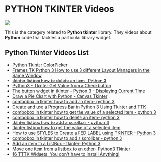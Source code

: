 # PYTHON TKINTER Videos

![](../../images/pytk.png?raw=true)

This is the category related to **Python tkinter** library. They videos about **Python** code that tackles a particular library widget.

## Python Tkinter Videos List
- [Python Tkinter ColorPicker](<Python Tkinter ColorPicker.md>)
- [Frames TK Python 3  How to use 3 different Layout Managers in the Same Window](<Frames TK Python 3  How to use 3 different Layout Managers in the Same Window.md>)
- [tkinter listbox how to delete an item- Python 3](<tkinter listbox how to delete an item- Python 3.md>)
- [Python3 - Tkinter Get Value from a Checkbutton](<Python3 - Tkinter Get Value from a Checkbutton.md>)
- [The button widget in tkinter - Python 3 - Displaying Current Time](<The button widget in tkinter - Python 3 - Displaying Current Time.md>)
- [Draw a Pie Chart with Python - Canvas Tkinter](<Draw a Pie Chart with Python - Canvas Tkinter.md>)
- [combobox in tkinter  how to add an item- python 3](<combobox in tkinter  how to add an item- python 3.md>)
- [Create and use a Progress Bar in Python 3 Using Tkinter and TTK](<Create and use a Progress Bar in Python 3 Using Tkinter and TTK.md>)
- [combobox in tkinter how to get the value of a selected item - python 3](<combobox in tkinter how to get the value of a selected item - python 3.md>)
- [combobox in tkinter  how to delete an item- python 3](<combobox in tkinter  how to delete an item- python 3.md>)
- [tkinter listbox how to add a scrollbar - python 3](<tkinter listbox how to add a scrollbar - python 3.md>)
- [tkinter listbox how to get the value of a selected item](<tkinter listbox how to get the value of a selected item.md>)
- [How to use STYLES to Create a RED LABEL using TKINTER - Python 3](<How to use STYLES to Create a RED LABEL using TKINTER - Python 3.md>)
- [combobox in tkinter how to add a scrollbar - python 3](<combobox in tkinter how to add a scrollbar - python 3.md>)
- [Add an item to a ListBox - tkinter- Python 3](<Add an item to a ListBox - tkinter- Python 3.md>)
- [Move one item from a listbox to an other- Python3 Tkinter](<Move one item from a listbox to an other- Python3 Tkinter.md>)
- [16 TTTK Widgets, You don't have to install Anything!](<16 TTTK Widgets - You dont have to install Anything.md>)



